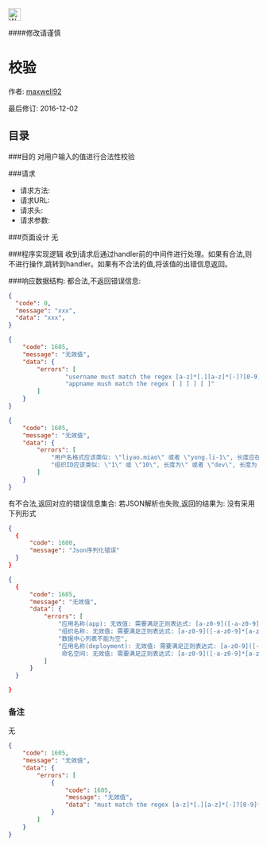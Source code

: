 <img src="http://kubernetes.io/kubernetes/img/warning.png" alt="WARNING" width="25" height="25"> 

####修改请谨慎

校验
==============

作者: [maxwell92](https://github.com/maxwell92)

最后修订: 2016-12-02

目录
--------------
###目的
对用户输入的值进行合法性校验

###请求

* 请求方法: 
* 请求URL:
* 请求头: 
* 请求参数: 



###页面设计 
无


###程序实现逻辑
收到请求后通过handler前的中间件进行处理。如果有合法,则不进行操作,跳转到handler。如果有不合法的值,将该值的出错信息返回。

###响应数据结构: 
都合法,不返回错误信息:

```json
{
  "code": 0,
  "message": "xxx",
  "data": "xxx",
}
```

```json
{
    "code": 1605,
    "message": "无效值",
    "data": {
        "errors": [
                "username must match the regex [a-z]*[.][a-z]*[-]?[0-9]*",
                "appname mush match the regex [ ] [ ] [ ]"
        ]
    }
}
```

```json
{
    "code": 1605,
    "message": "无效值",
    "data": {
        "errors": [
            "用户名格式应该类似: \"liyao.miao\" 或者 \"yong.li-1\", 长度应在 63 个字符之内.",
            "组织ID应该类似: \"1\" 或 \"10\", 长度为\" 或者 \"dev\", 长度为 63 个字符."
        ]
    }
}
```

有不合法,返回对应的错误信息集合: 
若JSON解析也失败,返回的结果为:
没有采用下列形式
```json
{
  {
      "code": 1600,
      "message": "Json序列化错误"
  }
} 
```
```json
{  
  {
      "code": 1605,
      "message": "无效值",
      "data": {
          "errors": [
              "应用名称(app): 无效值: 需要满足正则表达式: [a-z0-9]([-a-z0-9]*[a-z0-9])?(\\\\.[a-z0-9]([-a-z0-9]*[a-z0-9])?)*, 名称应该类似: \\"my-name\\" 或者 \\"dev\\", 长度为63个字符.\\n",
              "组织名称: 无效值: 需要满足正则表达式: [a-z0-9]([-a-z0-9]*[a-z0-9])?, 名称应该类似: \\"my-name\\" 或者 \\"dev\\", 长度为63个字符.\\n",
              "数据中心列表不能为空",
              "应用名称(deployment): 无效值: 需要满足正则表达式: [a-z0-9]([-a-z0-9]*[a-z0-9])?(\\\\.[a-z0-9]([-a-z0-9]*[a-z0-9])?)*, 名称应该类似: \\"my-name\\" 或者 \\"dev\\", 长度为63个字符.
               命名空间: 无效值: 需要满足正则表达式: [a-z0-9]([-a-z0-9]*[a-z0-9])?, 名称应该类似: \\"my-name\\" 或者 \\"dev\\", 长度为63个字符.\\n"
          ]
      }
  }

}
```

### 备注
无


```json
{
    "code": 1605,
    "message": "无效值",
    "data": {
        "errors": [
            {
                "code": 1605,
                "message": "无效值",
                "data": "must match the regex [a-z]*[.][a-z]*[-]?[0-9]*"
            }
        ]
    }
}
```
